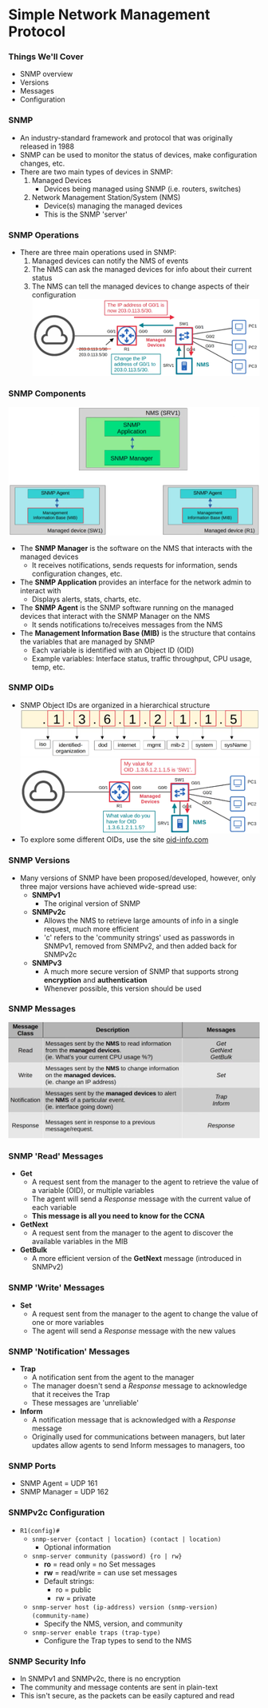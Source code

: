 # Simple Network Management Protocol
### Things We'll Cover
- SNMP overview
- Versions
- Messages
- Configuration
### SNMP
- An industry-standard framework and protocol that was originally released in 1988
- SNMP can be used to monitor the status of devices, make configuration changes, etc.
- There are two main types of devices in SNMP:
	1. Managed Devices
		- Devices being managed using SNMP (i.e. routers, switches)
	2. Network Management Station/System (NMS)
		- Device(s) managing the managed devices
		- This is the SNMP 'server'
### SNMP Operations
- There are three main operations used in SNMP:
	1. Managed devices can notify the NMS of events
	2. The NMS can ask the managed devices for info about their current status
	3. The NMS can tell the managed devices to change aspects of their configuration
![](attachments/df71395aa57f76f9a05579bf4326b9e3.png)
### SNMP Components
![](attachments/33c5bb0de44402c25e27830b2c460940.png)
- The **SNMP Manager** is the software on the NMS that interacts with the managed devices
	- It receives notifications, sends requests for information, sends configuration changes, etc.
- The **SNMP Application** provides an interface for the network admin to interact with
	- Displays alerts, stats, charts, etc.
- The **SNMP Agent** is the SNMP software running on the managed devices that interact with the SNMP Manager on the NMS
	- It sends notifications to/receives messages from the NMS
- The **Management Information Base (MIB)** is the structure that contains the variables that are managed by SNMP
	- Each variable is identified with an Object ID (OID)
	- Example variables: Interface status, traffic throughput, CPU usage, temp, etc.
### SNMP OIDs
- SNMP Object IDs are organized in a hierarchical structure
![](attachments/255befdaf7614152fb69ad08523ae81e.png)
![](attachments/b449a811614a1804018217d6aa2c5d81.png)
- To explore some different OIDs, use the site [oid-info.com](https://oid-info.com)
### SNMP Versions
- Many versions of SNMP have been proposed/developed, however, only three major versions have achieved wide-spread use:
	- **SNMPv1**
		- The original version of SNMP
	- **SNMPv2c**
		- Allows the NMS to retrieve large amounts of info in a single request, much more efficient
		- 'c' refers to the 'community strings' used as passwords in SNMPv1, removed from SNMPv2, and then added back for SNMPv2c
	- **SNMPv3**
		- A much more secure version of SNMP that supports strong **encryption** and **authentication**
		- Whenever possible, this version should be used
### SNMP Messages
![](attachments/8a67957e5b4eeaf791471dfa748ffb53.png)
### SNMP 'Read' Messages
- **Get**
	- A request sent from the manager to the agent to retrieve the value of a variable (OID), or multiple variables
	- The agent will send a *Response* message with the current value of each variable
	- **This message is all you need to know for the CCNA**
- **GetNext**
	- A request sent from the manager to the agent to discover the available variables in the MIB
- **GetBulk**
	- A more efficient version of the **GetNext** message (introduced in SNMPv2)
### SNMP 'Write' Messages
- **Set**
	- A request sent from the manager to the agent to change the value of one or more variables
	- The agent will send a *Response* message with the new values
### SNMP 'Notification' Messages
- **Trap**
	- A notification sent from the agent to the manager
	- The manager doesn't send a *Response* message to acknowledge that it receives the Trap
	- These messages are 'unreliable'
- **Inform**
	- A notification message that is acknowledged with a *Response* message
	- Originally used for communications between managers, but later updates allow agents to send Inform messages to managers, too
### SNMP Ports
- SNMP Agent = UDP 161
- SNMP Manager = UDP 162
### SNMPv2c Configuration
- `R1(config)#`
	- `snmp-server {contact | location} (contact | location)`
		- Optional information
	- `snmp-server community (password) {ro | rw}`
		- **ro** = read only = no Set messages
		- **rw** = read/write = can use set messages
		- Default strings:
			- ro = public
			- rw = private
	- `snmp-server host (ip-address) version (snmp-version) (community-name)`
		- Specify the NMS, version, and community
	- `snmp-server enable traps (trap-type)`
		- Configure the Trap types to send to the NMS
### SNMP Security Info
- In SNMPv1 and SNMPv2c, there is no encryption
- The community and message contents are sent in plain-text
- This isn't secure, as the packets can be easily captured and read